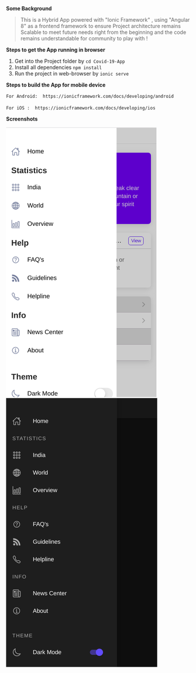 **Some Background** 

> This is a Hybrid App powered with "Ionic Framework" , using "Angular
> 8" as a frontend framework to ensure  Project architecture remains Scalable to meet future needs right from the beginning and the code remains understandable for community to play with !

**Steps to get the App running in browser**

 1. Get into the Project folder by `cd Covid-19-App`
 2. Install all dependencies `npm install`
 3. Run the project in web-browser by `ionic serve`

**Steps to build the App for mobile device**

    For Android:  https://ionicframework.com/docs/developing/android	  
                                                                                         
    For iOS :  https://ionicframework.com/docs/developing/ios
    
**Screenshots**

![Light](Screenshots/light.png)&nbsp;&nbsp;&nbsp;&nbsp;![Dark](Screenshots/dark.png)


